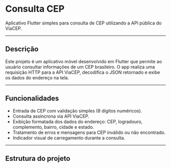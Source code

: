# Consulta CEP

Aplicativo Flutter simples para consulta de CEP utilizando a API pública do ViaCEP.

---

## Descrição

Este projeto é um aplicativo móvel desenvolvido em Flutter que permite ao usuário consultar informações de um CEP brasileiro. O app realiza uma requisição HTTP para a API ViaCEP, decodifica o JSON retornado e exibe os dados do endereço na tela.

---

## Funcionalidades

- Entrada de CEP com validação simples (8 dígitos numéricos).
- Consulta assíncrona via API ViaCEP.
- Exibição formatada dos dados do endereço: CEP, logradouro, complemento, bairro, cidade e estado.
- Tratamento de erros e mensagens para CEP inválido ou não encontrado.
- Indicador visual de carregamento durante a consulta.

---

## Estrutura do projeto
